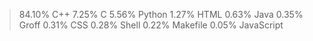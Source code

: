 >84.10%  C++
7.25%   C
5.56%   Python
1.27%   HTML
0.63%   Java
0.35%   Groff
0.31%   CSS
0.28%   Shell
0.22%   Makefile
0.05%   JavaScript
